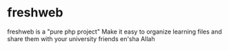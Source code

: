 # freshweb
freshweb is a "pure php project" 
Make it easy to organize learning files and share them with your university friends en'sha Allah
